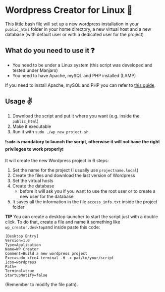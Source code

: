 # Wordpress Creator for Linux :rocket:
This little bash file will set up a new wordpress installation in your `public_html` folder in your home directory, a new virtual host and a new database (with default user or with a dedicated user for the project)

## What do you need to use it :question:
- You need to be under a Linux system (this script was developed and tested under Manjaro)
- You need to have Apache, mySQL and PHP installed (LAMP)

If you need to install Apache, mySQL and PHP you can refer to [this guide](https://www.ostechnix.com/install-apache-mariadb-php-lamp-stack-on-arch-linux-2016/).

## Usage :v:
1. Download the script and put it where you want (e.g. inside the `public_html`)
2. Make it executable
3. Run it with `sudo ./wp_new_project.sh`

:exclamation:**`sudo` is mandatory to launch the script, otherwise it will not have the right privileges to work properly**:exclamation:

It will create the new Wordpress project in 6 steps:
1. Set the name for the project (I usually use `projectname.local`)
2. Create the files and download the last version of Wordpress
3. Set the virtual hosts
4. Create the database
    - before it will ask you if you want to use the root user or to create a new user for the database
5. It saves all the information in the file `access_info.txt` inside the project folder

**TIP**
You can create a desktop launcher to start the script just with a double click. To do that, create a file and name it something like `wp_creator.desktop`and inside paste this code:
```
[Desktop Entry]
Version=1.0
Type=Application
Name=WP Creator
Comment=Build a new wordpress project
Exec=sudo xfce4-terminal -H -x pat/to/your/script
Icon=wordpress
Path=
Terminal=true
StartupNotify=false
```
(Remember to modify the file path).
